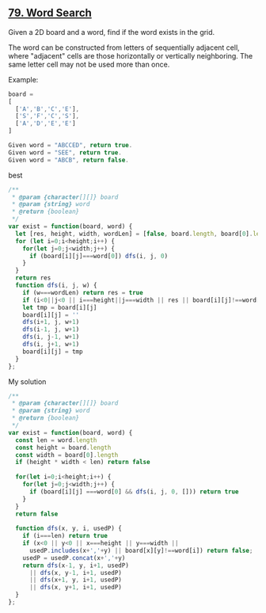 ## [79. Word Search](https://leetcode.com/problems/word-search/)

Given a 2D board and a word, find if the word exists in the grid.

The word can be constructed from letters of sequentially adjacent cell, where "adjacent" cells are those horizontally or vertically neighboring. The same letter cell may not be used more than once.

Example:
```js
board =
[
  ['A','B','C','E'],
  ['S','F','C','S'],
  ['A','D','E','E']
]

Given word = "ABCCED", return true.
Given word = "SEE", return true.
Given word = "ABCB", return false.
```
best
```js
/**
 * @param {character[][]} board
 * @param {string} word
 * @return {boolean}
 */
var exist = function(board, word) {  
  let [res, height, width, wordLen] = [false, board.length, board[0].length, word.length]
  for (let i=0;i<height;i++) {
    for(let j=0;j<width;j++) {
      if (board[i][j]===word[0]) dfs(i, j, 0)
    }
  }
  return res
  function dfs(i, j, w) {
    if (w===wordLen) return res = true
    if (i<0||j<0 || i===height||j===width || res || board[i][j]!==word[w]) return
    let tmp = board[i][j]
    board[i][j] = ''
    dfs(i+1, j, w+1)
    dfs(i-1, j, w+1)
    dfs(i, j-1, w+1)
    dfs(i, j+1, w+1)
    board[i][j] = tmp
  }
};
```
My solution
```js
/**
 * @param {character[][]} board
 * @param {string} word
 * @return {boolean}
 */
var exist = function(board, word) {
  const len = word.length
  const height = board.length
  const width = board[0].length
  if (height * width < len) return false
  
  for(let i=0;i<height;i++) {
    for(let j=0;j<width;j++) {
      if (board[i][j] ===word[0] && dfs(i, j, 0, [])) return true
    }
  }
  return false
  
  function dfs(x, y, i, usedP) {
    if (i===len) return true
    if (x<0 || y<0 || x===height || y===width ||
      usedP.includes(x+','+y) || board[x][y]!==word[i]) return false;
    usedP = usedP.concat(x+','+y)
    return dfs(x-1, y, i+1, usedP)
      || dfs(x, y-1, i+1, usedP)
      || dfs(x+1, y, i+1, usedP)
      || dfs(x, y+1, i+1, usedP)
  }
};
```
